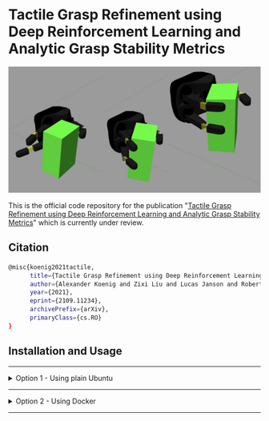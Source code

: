 # Tactile Grasp Refinement using Deep Reinforcement Learning and Analytic Grasp Stability Metrics

<img src="docs/grasp_refinement.png"/>

This is the official code repository for the publication "[Tactile Grasp Refinement using Deep Reinforcement Learning and Analytic Grasp Stability Metrics](https://arxiv.org/abs/2109.11234)" which is currently under review.

## Citation

```bash
@misc{koenig2021tactile,
      title={Tactile Grasp Refinement using Deep Reinforcement Learning and Analytic Grasp Stability Metrics}, 
      author={Alexander Koenig and Zixi Liu and Lucas Janson and Robert Howe},
      year={2021},
      eprint={2109.11234},
      archivePrefix={arXiv},
      primaryClass={cs.RO}
}
```

## Installation and Usage


___
<details>
<summary>Option 1 - Using plain Ubuntu</summary>

### Installation

0. Disclaimer: the below steps assume you have a fresh installation of Ubuntu 20.04.
1. Install ROS Noetic by following [these](http://wiki.ros.org/noetic/Installation/Ubuntu) steps.
2. Clone this repository into a new catkin workspace.
```bash 
# Init new catkin workspace
mkdir ~/catkin_ws/src -p
cd ~/catkin_ws/src
catkin_init_workspace
# Clone this repository with its submodules
git clone --recursive https://github.com/axkoenig/grasp_refinement.git
```
3. This paper uses the [Reflex Stack](https://github.com/axkoenig/reflex_stack), a software module that simulates the robotic hand and comes with various useful tools for real-time grasp analysis. The simulator runs Gazebo 11 and DART 6. To run Gazebo with the DART physics engine, you must build Gazebo from source. Running the shell script does this for you. 
```bash 
cd ~/catkin_ws/src/grasp_refinement/reflex_stack/shell
sudo ./install_gazebo_dart.sh
```
4. Now that you have all the required dependencies, you can build the software. 
```bash 
# Build software
cd ~/catkin_ws
catkin_make
# Source workspace and add to your bashrc
source ~/catkin_ws/devel/setup.bash
echo "source ~/catkin_ws/devel/setup.bash" >> ~/.bashrc
```
5. Check if everything works by firing up the [Reflex Stack](https://github.com/axkoenig/reflex_stack) simulator in a new terminal.
```bash 
roslaunch description reflex.launch run_keyboard_teleop_nodes:=true
```

### Train an Agent

You can train an agent with a one-liner. 

```bash
cd ~/catkin_ws/src/grasp_refinement/agent/src
python main.py --gui=1 --reward_framework=1 --contact_framework=1 --log_name=i_love_robots
```

### Enjoy a pre-trained Agent

Enjoy one of the pre-trained agents or one of the agents you trained yourself. 

```bash
python main.py --train=0 test_model_path=~/catkin_ws/src/grasp_refinement/trained_agents/epsilon+delta_full.zip --all_test_cases=0 --gui=1 --reward_framework=1 --contact_framework=1 --log_name=i_love_robots
```

</details>

___
<details>
<summary>Option 2 - Using Docker</summary>

### Installation
Clone this repository. 

```bash
git clone --recursive https://github.com/axkoenig/grasp_refinement.git
cd grasp_refinement
```

You have two options when working with Docker. (1) If you plan to make changes to the code and run your custom version, you need to build the Docker container yourself with the below command. (2) If you want to try this software out, you can get cracking right away with the pre-built [grasp_refinement Docker image](https://hub.docker.com/repository/docker/axkoenig/reflex_stack), and you don't need to run the below command and can continue with the next steps.

```bash
docker build -t axkoenig/grasp_refinement .
```

### Train an Agent

You can train an agent using the below command and view the training process in your browser. 

```bash
docker-compose up       # in the grasp_refinement directory
localhost:8080/vnc.html # type this in your browser
```

Run the below command if you don't want the visual output. 

```bash
docker-compose run grasp_refinement /bin/bash -c "source /home/catkin_ws/devel/setup.bash; python3 /home/catkin_ws/src/agent/src/main.py --output_dir=/home/.ros/log --gui=0 --log_name=i_love_robots"
```

### Enjoy a pre-trained Agent

Run this command to test a pre-trained agent.

```bash
docker-compose run grasp_refinement /bin/bash -c "source /home/catkin_ws/devel/setup.bash; python3 /home/catkin_ws/src/agent/src/main.py --output_dir=/home/.ros/log --train=0 --test_model_path=/home/catkin_ws/src/trained_agents/epsilon+delta_full --all_test_cases=0 --reward_framework=1 --contact_framework=1 --log_name=i_love_robots"
localhost:8080/vnc.html     # type this in your browser
```

You should now see the algorithm refining grasps in your browser.

<img src="docs/browser.png"/>

</details>

___
